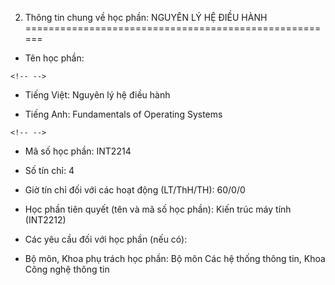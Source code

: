 2. Thông tin chung về học phần: NGUYÊN LÝ HỆ ĐIỀU HÀNH
======================================================

-   Tên học phần:

```{=html}
<!-- -->
```
-   Tiếng Việt: Nguyên lý hệ điều hành

-   Tiếng Anh: Fundamentals of Operating Systems

```{=html}
<!-- -->
```
-   Mã số học phần: INT2214

-   Số tín chỉ: 4

-   Giờ tín chỉ đối với các hoạt động (LT/ThH/TH): 60/0/0

-   Học phần tiên quyết (tên và mã số học phần): Kiến trúc máy tính
    (INT2212)

-   Các yêu cầu đối với học phần (nếu có):

-   Bộ môn, Khoa phụ trách học phần: Bộ môn Các hệ thống thông tin, Khoa
    Công nghệ thông tin

